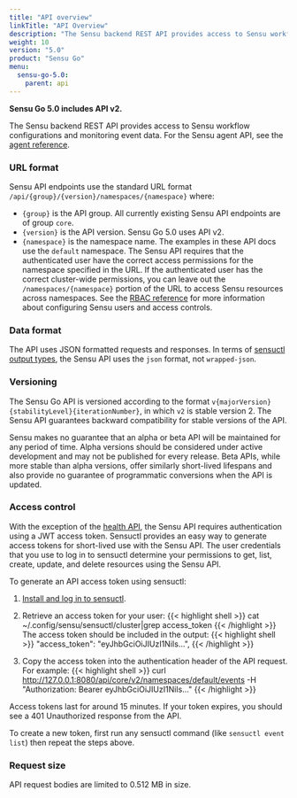 ```yaml
---
title: "API overview"
linkTitle: "API Overview"
description: "The Sensu backend REST API provides access to Sensu workflow configurations and monitoring event data. Read this guide for an overview of the Sensu Go API, including URL format, data format, versioning, and more."
weight: 10
version: "5.0"
product: "Sensu Go"
menu:
  sensu-go-5.0:
    parent: api
---
```


**Sensu Go 5.0 includes API v2.**


The Sensu backend REST API provides access to Sensu workflow configurations and monitoring event data.
For the Sensu agent API, see the [agent reference][4].

### URL format

Sensu API endpoints use the standard URL format `/api/{group}/{version}/namespaces/{namespace}` where:

- `{group}` is the API group. All currently existing Sensu API endpoints are of group `core`.
- `{version}` is the API version. Sensu Go 5.0 uses API v2.
- `{namespace}` is the namespace name. The examples in these API docs use the `default` namespace. The Sensu API requires that the authenticated user have the correct access permissions for the namespace specified in the URL. If the authenticated user has the correct cluster-wide permissions, you can leave out the `/namespaces/{namespace}` portion of the URL to access Sensu resources across namespaces. See the [RBAC reference][3] for more information about configuring Sensu users and access controls.

### Data format

The API uses JSON formatted requests and responses.
In terms of [sensuctl output types][1], the Sensu API uses the `json` format, not `wrapped-json`.

### Versioning

The Sensu Go API is versioned according to the format `v{majorVersion}{stabilityLevel}{iterationNumber}`, in which `v2` is stable version 2.
The Sensu API guarantees backward compatibility for stable versions of the API.

Sensu makes no guarantee that an alpha or beta API will be maintained for any period of time.
Alpha versions should be considered under active development and may not be published for every release.
Beta APIs, while more stable than alpha versions, offer similarly short-lived lifespans and also provide no guarantee of programmatic conversions when the API is updated.

### Access control

With the exception of the [health API][5], the Sensu API requires authentication using a JWT access token.
Sensuctl provides an easy way to generate access tokens for short-lived use with the Sensu API.
The user credentials that you use to log in to sensuctl determine your permissions to get, list, create, update, and delete resources using the Sensu API.

To generate an API access token using sensuctl:

1. [Install and log in to sensuctl][2].

2. Retrieve an access token for your user:
{{< highlight shell >}}
cat ~/.config/sensu/sensuctl/cluster|grep access_token
{{< /highlight >}}
The access token should be included in the output:
{{< highlight shell >}}
"access_token": "eyJhbGciOiJIUzI1NiIs...",
{{< /highlight >}}

3. Copy the access token into the authentication header of the API request. For example:
{{< highlight shell >}}
curl http://127.0.0.1:8080/api/core/v2/namespaces/default/events -H "Authorization: Bearer eyJhbGciOiJIUzI1NiIs..."
{{< /highlight >}}

Access tokens last for around 15 minutes.
If your token expires, you should see a 401 Unauthorized response from the API.

To create a new token, first run any sensuctl command (like `sensuctl event list`) then repeat the steps above.

### Request size

API request bodies are limited to 0.512 MB in size.


[1]: ../../sensuctl/reference#preferred-output-format
[2]: ../../installation/install-sensu#install-sensuctl
[3]: ../../reference/rbac
[4]: ../../reference/agent#using-the-http-socket
[5]: ../health/
